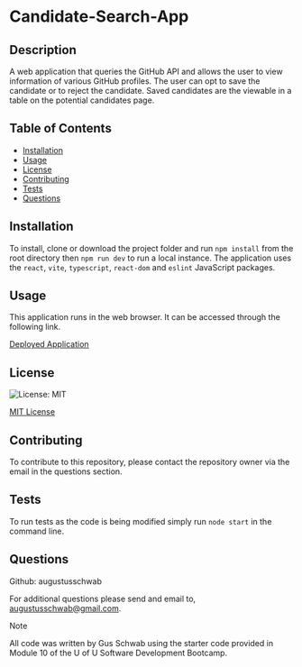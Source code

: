 # Candidate-Search-App

## Description
A web application that queries the GitHub API and allows the user to view information of various GitHub profiles. The user can opt to save the candidate or to reject the candidate. Saved candidates are the viewable in a table on the potential candidates page.

## Table of Contents
  - [Installation](#installation)
  - [Usage](#usage)
  - [License](#license)
  - [Contributing](#contributing)
  - [Tests](#tests)
  - [Questions](#questions)
  
## Installation
To install, clone or download the project folder and run `npm install` from the root directory then `npm run dev` to run a local instance. The application uses the `react`, `vite`, `typescript`, `react-dom` and `eslint` JavaScript packages.

## Usage
This application runs in the web browser. It can be accessed through the following link.

  [Deployed Application](https://drive.google.com/file/d/1zOuDagC7ZivhvsSLGWIie8y_dfHMK5yA/view?usp=sharing)


## License
  ![License: MIT](https://img.shields.io/badge/License-MIT-yellow.svg)

[MIT License](https://opensource.org/licenses/MIT)
  
## Contributing
  To contribute to this repository, please contact the repository owner via the email in the questions section.
  
## Tests
  To run tests as the code is being modified simply run `node start` in the command line.
  
## Questions
  Github: augustusschwab
  
  For additional questions please send and email to, augustusschwab@gmail.com.
  
  
> [!NOTE]
  >All code was written by Gus Schwab using the starter code provided in Module 10 of the U of U Software Development Bootcamp.